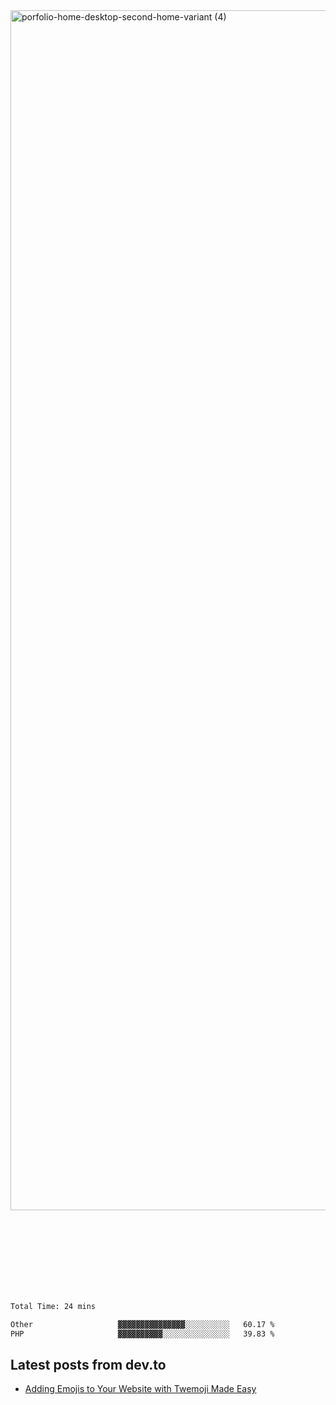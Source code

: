 <img width="1920" alt="porfolio-home-desktop-second-home-variant (4)" src="https://user-images.githubusercontent.com/44812120/231556360-1ee1d327-1a45-4bda-a93d-dd32a34149e4.png">
 
 
 
 
 
 <br><br><br><br><br><br><br>
<!--START_SECTION:waka-->

```txt
Total Time: 24 mins

Other                   ▓▓▓▓▓▓▓▓▓▓▓▓▓▓▓░░░░░░░░░░   60.17 %
PHP                     ▓▓▓▓▓▓▓▓▓▓░░░░░░░░░░░░░░░   39.83 %
```

<!--END_SECTION:waka-->

## Latest posts from dev.to
<!-- MEDIUM-STORY-LIST:START -->
- [Adding Emojis to Your Website with Twemoji Made Easy](https://dev.to/danielsebesta/adding-emojis-to-your-website-with-twemoji-made-easy-mc8)
<!-- MEDIUM-STORY-LIST:END -->


